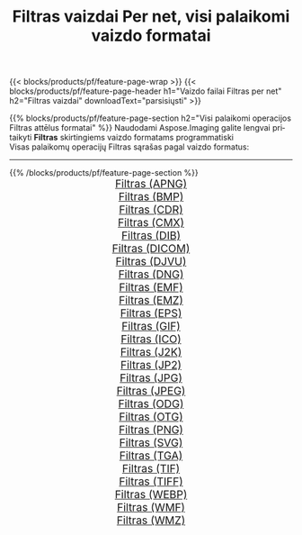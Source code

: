 ﻿---
title: Filtras vaizdai Per net, visi palaikomi vaizdo formatai 
weight: 3920
url: /lt/net/filter 
lang: lt
langdirlevel: 2
locales: zh-hans,ja,it,ru,de,es,fr,nl,id,lt,pl,pt,vi,tr,ko,zh-hant,ar,hi,th,sv,cs,uk,he
description: Naudodami Aspose.Imaging galite lengvai sukurti Filtras vaizdus per net
---

{{< blocks/products/pf/feature-page-wrap >}}
{{< blocks/products/pf/feature-page-header h1="Vaizdo failai Filtras per net" h2="Filtras vaizdai" downloadText="parsisiųsti" >}}


{{% blocks/products/pf/feature-page-section  h2="Visi palaikomi operacijos Filtras attēlus formatai" %}}
Naudodami Aspose.Imaging galite lengvai pritaikyti **Filtras** skirtingiems vaizdo formatams programmatiski
<br/>
Visas palaikomų operacijų Filtras sąrašas pagal vaizdo formatus:
<hr/>
{{% /blocks/products/pf/feature-page-section %}}
<div class="container-fluid productfamilypage bg-gray">
    <div class="convertypes bg-gray agp-content section">
        <div class="container">
		<div class="row other-converters" style="gap: 10px;font-size: 19px;text-align:center;">
		    <div class='col-md-2 other-converter remove-lp remove-rp'><a href="/imaging/lt/net/filter/apng" style="padding:15px;">Filtras (APNG)</a></div><div class='col-md-2 other-converter remove-lp remove-rp'><a href="/imaging/lt/net/filter/bmp" style="padding:15px;">Filtras (BMP)</a></div><div class='col-md-2 other-converter remove-lp remove-rp'><a href="/imaging/lt/net/filter/cdr" style="padding:15px;">Filtras (CDR)</a></div><div class='col-md-2 other-converter remove-lp remove-rp'><a href="/imaging/lt/net/filter/cmx" style="padding:15px;">Filtras (CMX)</a></div><div class='col-md-2 other-converter remove-lp remove-rp'><a href="/imaging/lt/net/filter/dib" style="padding:15px;">Filtras (DIB)</a></div><div class='col-md-2 other-converter remove-lp remove-rp'><a href="/imaging/lt/net/filter/dicom" style="padding:15px;">Filtras (DICOM)</a></div><div class='col-md-2 other-converter remove-lp remove-rp'><a href="/imaging/lt/net/filter/djvu" style="padding:15px;">Filtras (DJVU)</a></div><div class='col-md-2 other-converter remove-lp remove-rp'><a href="/imaging/lt/net/filter/dng" style="padding:15px;">Filtras (DNG)</a></div><div class='col-md-2 other-converter remove-lp remove-rp'><a href="/imaging/lt/net/filter/emf" style="padding:15px;">Filtras (EMF)</a></div><div class='col-md-2 other-converter remove-lp remove-rp'><a href="/imaging/lt/net/filter/emz" style="padding:15px;">Filtras (EMZ)</a></div><div class='col-md-2 other-converter remove-lp remove-rp'><a href="/imaging/lt/net/filter/eps" style="padding:15px;">Filtras (EPS)</a></div><div class='col-md-2 other-converter remove-lp remove-rp'><a href="/imaging/lt/net/filter/gif" style="padding:15px;">Filtras (GIF)</a></div><div class='col-md-2 other-converter remove-lp remove-rp'><a href="/imaging/lt/net/filter/ico" style="padding:15px;">Filtras (ICO)</a></div><div class='col-md-2 other-converter remove-lp remove-rp'><a href="/imaging/lt/net/filter/j2k" style="padding:15px;">Filtras (J2K)</a></div><div class='col-md-2 other-converter remove-lp remove-rp'><a href="/imaging/lt/net/filter/jp2" style="padding:15px;">Filtras (JP2)</a></div><div class='col-md-2 other-converter remove-lp remove-rp'><a href="/imaging/lt/net/filter/jpg" style="padding:15px;">Filtras (JPG)</a></div><div class='col-md-2 other-converter remove-lp remove-rp'><a href="/imaging/lt/net/filter/jpeg" style="padding:15px;">Filtras (JPEG)</a></div><div class='col-md-2 other-converter remove-lp remove-rp'><a href="/imaging/lt/net/filter/odg" style="padding:15px;">Filtras (ODG)</a></div><div class='col-md-2 other-converter remove-lp remove-rp'><a href="/imaging/lt/net/filter/otg" style="padding:15px;">Filtras (OTG)</a></div><div class='col-md-2 other-converter remove-lp remove-rp'><a href="/imaging/lt/net/filter/png" style="padding:15px;">Filtras (PNG)</a></div><div class='col-md-2 other-converter remove-lp remove-rp'><a href="/imaging/lt/net/filter/svg" style="padding:15px;">Filtras (SVG)</a></div><div class='col-md-2 other-converter remove-lp remove-rp'><a href="/imaging/lt/net/filter/tga" style="padding:15px;">Filtras (TGA)</a></div><div class='col-md-2 other-converter remove-lp remove-rp'><a href="/imaging/lt/net/filter/tif" style="padding:15px;">Filtras (TIF)</a></div><div class='col-md-2 other-converter remove-lp remove-rp'><a href="/imaging/lt/net/filter/tiff" style="padding:15px;">Filtras (TIFF)</a></div><div class='col-md-2 other-converter remove-lp remove-rp'><a href="/imaging/lt/net/filter/webp" style="padding:15px;">Filtras (WEBP)</a></div><div class='col-md-2 other-converter remove-lp remove-rp'><a href="/imaging/lt/net/filter/wmf" style="padding:15px;">Filtras (WMF)</a></div><div class='col-md-2 other-converter remove-lp remove-rp'><a href="/imaging/lt/net/filter/wmz" style="padding:15px;">Filtras (WMZ)</a></div>
                </div>
        </div>
    </div>
</div>
<br/>
